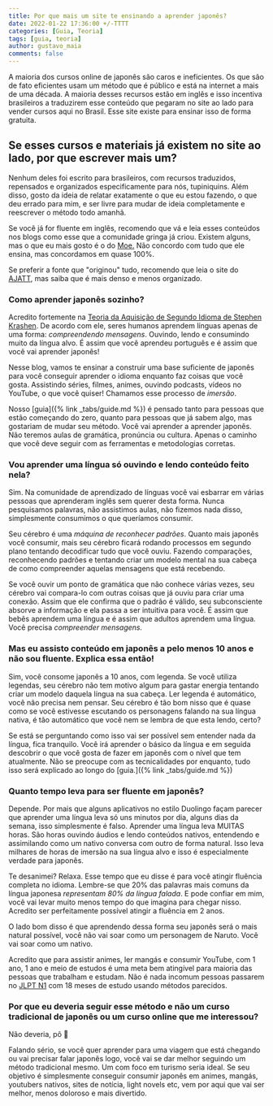 ```yaml
---
title: Por que mais um site te ensinando a aprender japonês?
date: 2022-01-22 17:36:00 +/-TTTT
categories: [Guia, Teoria]
tags: [guia, teoria]
author: gustavo_maia
comments: false
---
```


A maioria dos cursos online de japonês são caros e ineficientes. Os que são de fato eficientes usam um método que é público e está na internet a mais de uma década. A maioria desses recursos estão em inglês e isso incentiva brasileiros a traduzirem esse conteúdo que pegaram no site ao lado para vender cursos aqui no Brasil. Esse site existe para ensinar isso de forma gratuita.
  
## Se esses cursos e materiais já existem no site ao lado, por que escrever mais um?
  
Nenhum deles foi escrito para brasileiros, com recursos traduzidos, repensados e organizados especificamente para nós, tupiniquins. Além disso, gosto da ideia de relatar exatamente o que eu estou fazendo, o que deu errado para mim, e ser livre para mudar de ideia completamente e reescrever o método todo amanhã.
  
Se você já for fluente em inglês, recomendo que vá e leia esses conteúdos nos blogs como esse que a comunidade gringa já criou. Existem alguns, mas o que eu mais gosto é o do [Moe.](https://learnjapanese.moe/guide/) Não concordo com tudo que ele ensina, mas concordamos em quase 100%.

Se preferir a fonte que "originou" tudo, recomendo que leia o site do [AJATT](http://www.alljapaneseallthetime.com/blog/all-japanese-all-the-time-ajatt-how-to-learn-japanese-on-your-own-having-fun-and-to-fluency/), mas saiba que é mais denso e menos organizado.

### Como aprender japonês sozinho?

Acredito fortemente na [Teoria da Aquisição de Segundo Idioma de Stephen Krashen](https://www.sk.com.br/sk-krash.html). De acordo com ele, seres humanos aprendem línguas apenas de uma forma: *compreendendo mensagens*. Ouvindo, lendo e consumindo muito da língua alvo. É assim que você aprendeu português e é assim que você vai aprender japonês!

Nesse blog, vamos te ensinar a construir uma base suficiente de japonês para você conseguir aprender o idioma enquanto faz coisas que você gosta. Assistindo séries, filmes, animes, ouvindo podcasts, vídeos no YouTube, o que você quiser! Chamamos esse processo de _imersão_.

Nosso [guia]({% link _tabs/guide.md %}) é pensado tanto para pessoas que estão começando do zero, quanto para pessoas que já sabem algo, mas gostariam de mudar seu método. Você vai aprender a aprender japonês. Não teremos aulas de gramática, pronúncia ou cultura. Apenas o caminho que você deve seguir com as ferramentas e metodologias corretas.

### Vou aprender uma língua só ouvindo e lendo conteúdo feito nela?

Sim. Na comunidade de aprendizado de línguas você vai esbarrar em várias pessoas que aprenderam inglês sem querer desta forma. Nunca pesquisamos palavras, não assistimos aulas, não fizemos nada disso, simplesmente consumimos o que queríamos consumir.

Seu cérebro é uma _máquina de reconhecer padrões_. Quanto mais japonês você consumir, mais seu cérebro ficará rodando processos em segundo plano tentando decodificar tudo que você ouviu. Fazendo comparações, reconhecendo padrões e tentando criar um modelo mental na sua cabeça de como compreender aquelas mensagens que está recebendo.

Se você ouvir um ponto de gramática que não conhece várias vezes, seu cérebro vai compara-lo com outras coisas que já ouviu para criar uma conexão. Assim que ele confirma que o padrão é válido, seu subconsciente absorve a informação e ela passa a ser intuitiva para você. É assim que bebês aprendem uma língua e é assim que adultos aprendem uma língua. Você precisa _compreender mensagens._

### Mas eu assisto conteúdo em japonês a pelo menos 10 anos e não sou fluente. Explica essa então!

Sim, você consome japonês a 10 anos, com legenda. Se você utiliza legendas, seu cérebro não tem motivo algum para gastar energia tentando criar um modelo daquela língua na sua cabeça. Ler legenda é automático, você não precisa nem pensar. Seu cérebro é tão bom nisso que é quase como se você estivesse escutando os personagens falando na sua língua nativa, é tão automático que você nem se lembra de que esta lendo, certo?

Se está se perguntando como isso vai ser possível sem entender nada da língua, fica tranquilo. Você irá aprender o básico da língua e em seguida descobrir o que você gosta de fazer em japonês com o nível que tem atualmente. Não se preocupe com as tecnicalidades por enquanto, tudo isso será explicado ao longo do [guia.]({% link _tabs/guide.md %})

### Quanto tempo leva para ser fluente em japonês?

Depende. Por mais que alguns aplicativos no estilo Duolingo façam parecer que aprender uma língua leva só uns minutos por dia, alguns dias da semana, isso simplesmente é falso. Aprender uma língua leva MUITAS horas. São horas ouvindo áudios e lendo conteúdos nativos, entendendo e assimilando como um nativo conversa com outro de forma natural. Isso leva milhares de horas de imersão na sua língua alvo e isso é especialmente verdade para japonês.

Te desanimei? Relaxa. Esse tempo que eu disse é para você atingir fluência completa no idioma. Lembre-se que 20% das palavras mais comuns da língua japonesa _representam 80% da língua falada_. E pode confiar em mim, você vai levar muito menos tempo do que imagina para chegar nisso. Acredito ser perfeitamente possível atingir a fluência em 2 anos.

O lado bom disso é que aprendendo dessa forma seu japonês será o mais natural possível, você não vai soar como um personagem de Naruto. Você vai soar como um nativo.

Acredito que para assistir animes, ler mangás e consumir YouTube, com 1 ano, 1 ano e meio de estudos é uma meta bem atingível para maioria das pessoas que trabalham e estudam. Não é nada incomum pessoas passarem no [JLPT N1](https://jlpt.org.br/) com 18 meses de estudo usando métodos parecidos. 

### Por que eu deveria seguir esse método e não um curso tradicional de japonês ou um curso online que me interessou?
  
Não deveria, pô 🥳
  
Falando sério, se você quer aprender para uma viagem que está chegando ou vai precisar falar japonês logo, você vai se dar melhor seguindo um método tradicional mesmo. Um com foco em turismo seria ideal. Se seu objetivo é simplesmente conseguir consumir japonês em animes, mangás, youtubers nativos, sites de notícia, light novels etc, vem por aqui que vai ser melhor, menos doloroso e mais divertido.
